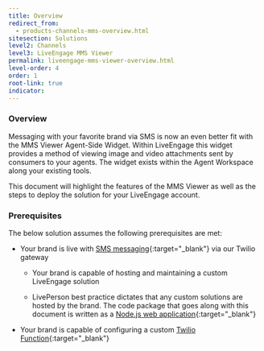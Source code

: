 ```yaml
---
title: Overview
redirect_from:
  - products-channels-mms-overview.html
sitesection: Solutions
level2: Channels
level3: LiveEngage MMS Viewer
permalink: liveengage-mms-viewer-overview.html
level-order: 4
order: 1
root-link: true
indicator:
---
```


### Overview

Messaging with your favorite brand via SMS is now an even better fit with the MMS Viewer Agent-Side Widget. Within LiveEngage this widget provides a method of viewing image and video attachments sent by consumers to your agents. The widget exists within the Agent Workspace along your existing tools.

This document will highlight the features of the MMS Viewer as well as the steps to deploy the solution for your LiveEngage account.

### Prerequisites

The below solution assumes the following prerequisites are met:

* Your brand is live with [SMS messaging](products-channels-sms-overview.html){:target="_blank"} via our Twilio gateway

  * Your brand is capable of hosting and maintaining a custom LiveEngage solution

  * LivePerson best practice dictates that any custom solutions are hosted by the brand. The code package that goes along with this document is written as a [Node.js web application](https://nodejs.org/en/){:target="_blank"}

* Your brand is capable of configuring a custom [Twilio Function](https://www.twilio.com/functions){:target="_blank"}
